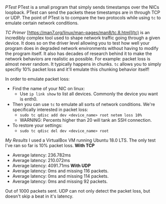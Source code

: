 *PTest*
PTest is a small program that simply sends timestamps over the NICs loopback.
PTest can send the packets these timestamps are in through TCP or UDP.
The point of PTest is to compare the two protocols while using `tc` to emulate certain network conditions.

*TC Primer*
[https://man7.org/linux/man-pages/man8/tc.8.html](tc) is an incredibly complex tool used to shape network traffic going through a given device. It does so on the driver level allowing you to test how well your program does in degraded network environments without having to modify the program itself. It also has decades of research behind it to make the network behaviors are realistic as possible. For example: packet loss is almost never random. It typically happens in chunks. `tc` allows you to simply specifiy 10% packet loss and it'll emulate this chunking behavior itself!

In order to emulate packet loss:
- Find the name of your NIC on linux:
    - Use `ip link show` to list all devices. Commonly the device you want is enth0.
- Then you can use `tc` to emulate all sorts of network conditions. We're specifically interested in packet loss:
    - `sudo tc qdisc add dev <device_name> root netem loss 10%`
    - WARNING: Percents higher than 20 will tank an SSH connection.
- To restore your settings:
    - `sudo tc qdisc del dev <device_name> root`
 
*My Results*
I used a VirtualBox VM running Ubuntu 18.0 LTS. The only test I've ran so far is 10% packet loss.
**With TCP**
- Average latency: 236.782ms
- Average latency: 210.072ms
- Average latency: 4091.71ms
**With UDP**
- Average latency: 0ms and missing 116 packets.
- Average latency: 0ms and missing 114 packets.
- Average latency: 0ms and missing 92 packets.

Out of 1000 packets sent. UDP can not only detect the packet loss, but doesn't skip a beat in it's latency.